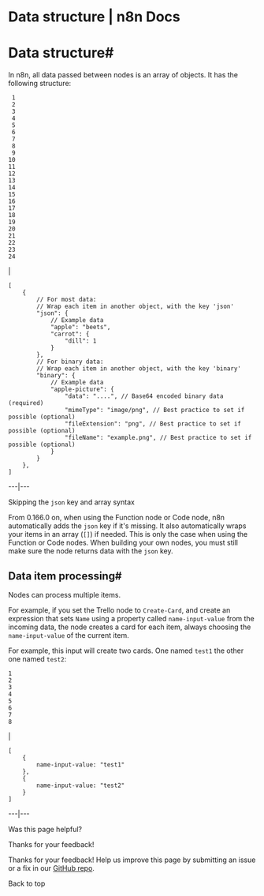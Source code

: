 # Data structure | n8n Docs

[ ](https://github.com/n8n-io/n8n-docs/edit/main/docs/data/data-structure.md "Edit this page")

# Data structure#

In n8n, all data passed between nodes is an array of objects. It has the following structure:
    
    
     1
     2
     3
     4
     5
     6
     7
     8
     9
    10
    11
    12
    13
    14
    15
    16
    17
    18
    19
    20
    21
    22
    23
    24

| 
    
    
    [
    	{
    		// For most data:
    		// Wrap each item in another object, with the key 'json'
    		"json": {
    			// Example data
    			"apple": "beets",
    			"carrot": {
    				"dill": 1
    			}
    		},
    		// For binary data:
    		// Wrap each item in another object, with the key 'binary'
    		"binary": {
    			// Example data
    			"apple-picture": {
    				"data": "....", // Base64 encoded binary data (required)
    				"mimeType": "image/png", // Best practice to set if possible (optional)
    				"fileExtension": "png", // Best practice to set if possible (optional)
    				"fileName": "example.png", // Best practice to set if possible (optional)
    			}
    		}
    	},
    ]
      
  
---|---  
  
Skipping the `json` key and array syntax

From 0.166.0 on, when using the Function node or Code node, n8n automatically adds the `json` key if it's missing. It also automatically wraps your items in an array (`[]`) if needed. This is only the case when using the Function or Code nodes. When building your own nodes, you must still make sure the node returns data with the `json` key.

## Data item processing#

Nodes can process multiple items.

For example, if you set the Trello node to `Create-Card`, and create an expression that sets `Name` using a property called `name-input-value` from the incoming data, the node creates a card for each item, always choosing the `name-input-value` of the current item.

For example, this input will create two cards. One named `test1` the other one named `test2`:
    
    
    1
    2
    3
    4
    5
    6
    7
    8

| 
    
    
    [
    	{
    		name-input-value: "test1"
    	},
    	{
    		name-input-value: "test2"
    	}
    ]
      
  
---|---  
  
Was this page helpful? 

Thanks for your feedback! 

Thanks for your feedback! Help us improve this page by submitting an issue or a fix in our [GitHub repo](https://github.com/n8n-io/n8n-docs). 

Back to top